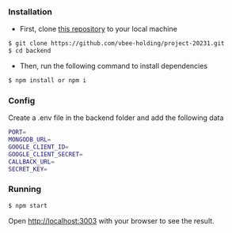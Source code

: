 ### Installation

- First, clone [this repository](https://github.com/vbee-holding/project-20231.git) to your local machine

```bash
$ git clone https://github.com/vbee-holding/project-20231.git
$ cd backend
```

- Then, run the following command to install dependencies

```bash
$ npm install or npm i 
```

### Config

Create a .env file in the backend folder and add the following data

```bash
PORT=
MONGODB_URL=
GOOGLE_CLIENT_ID=
GOOGLE_CLIENT_SECRET=
CALLBACK_URL=
SECRET_KEY=
```


### Running

```bash
$ npm start
```

Open [http://localhost:3003](http://localhost:3003) with your browser to see the result.
